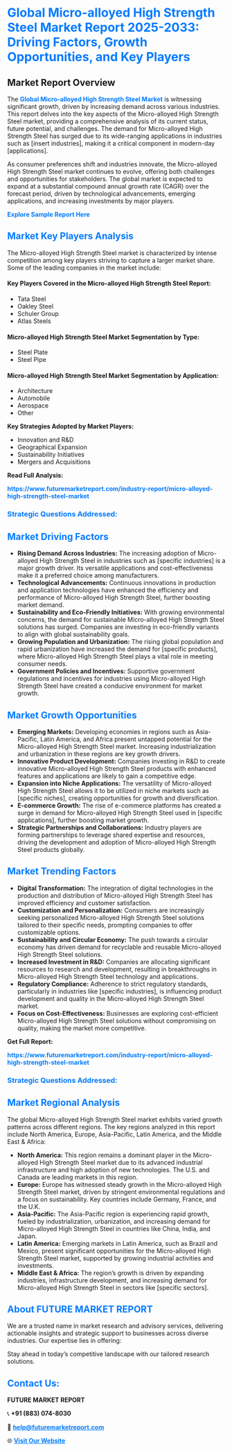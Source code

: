 <h1 style="color: #007BFF;">Global Micro-alloyed High Strength Steel Market Report 2025-2033: Driving Factors, Growth Opportunities, and Key Players</h1>

<section id="overview">
<h2>Market Report Overview</h2>
<p>The <a href="https://www.futuremarketreport.com/industry-report/micro-alloyed-high-strength-steel-market" style="color: #007BFF; text-decoration: none;"><strong>Global Micro-alloyed High Strength Steel Market</strong></a> is witnessing significant growth, driven by increasing demand across various industries. This report delves into the key aspects of the Micro-alloyed High Strength Steel market, providing a comprehensive analysis of its current status, future potential, and challenges. The demand for Micro-alloyed High Strength Steel has surged due to its wide-ranging applications in industries such as [insert industries], making it a critical component in modern-day [applications].</p>
<p>As consumer preferences shift and industries innovate, the Micro-alloyed High Strength Steel market continues to evolve, offering both challenges and opportunities for stakeholders. The global market is expected to expand at a substantial compound annual growth rate (CAGR) over the forecast period, driven by technological advancements, emerging applications, and increasing investments by major players.</p>
</section>

<section id="overview">
<p><a href="https://www.futuremarketreport.com/request-sample/reportId=86574" style="color: #007BFF; text-decoration: none;"><strong>Explore Sample Report Here</strong></a></p>
</section>

<section id="key-players">
<h2 style="color: #007BFF;">Market Key Players Analysis</h2>
<p>The Micro-alloyed High Strength Steel market is characterized by intense competition among key players striving to capture a larger market share. Some of the leading companies in the market include:</p>
<h4>Key Players Covered in the Micro-alloyed High Strength Steel Report:</h4>
<ul><li>Tata Steel</li><li>Oakley Steel</li><li>Schuler Group</li><li>Atlas Steels</li></ul>
<h4>Micro-alloyed High Strength Steel Market Segmentation by Type:</h4>
<ul><li>Steel Plate</li><li>Steel Pipe</li></ul>

<h4>Micro-alloyed High Strength Steel Market Segmentation by Application:</h4>
<ul><li>Architecture</li><li>Automobile</li><li>Aerospace</li><li>Other</li></ul>
<p><strong>Key Strategies Adopted by Market Players:</strong></p>
<ul>
<li>Innovation and R&D</li>
<li>Geographical Expansion</li>
<li>Sustainability Initiatives</li>
<li>Mergers and Acquisitions</li>
</ul>
</section>

<section>
<p><strong>Read Full Analysis: </strong></p><a href="https://www.futuremarketreport.com/industry-report/micro-alloyed-high-strength-steel-market" style="color: #007BFF; text-decoration: none;"><strong>https://www.futuremarketreport.com/industry-report/micro-alloyed-high-strength-steel-market</strong></a>
<h3 style="color: #007BFF;">Strategic Questions Addressed:</h3>
</section>

<section id="driving-factors">
<h2 style="color: #007BFF;">Market Driving Factors</h2>
<ul>
<li><strong>Rising Demand Across Industries:</strong> The increasing adoption of Micro-alloyed High Strength Steel in industries such as [specific industries] is a major growth driver. Its versatile applications and cost-effectiveness make it a preferred choice among manufacturers.</li>
<li><strong>Technological Advancements:</strong> Continuous innovations in production and application technologies have enhanced the efficiency and performance of Micro-alloyed High Strength Steel, further boosting market demand.</li>
<li><strong>Sustainability and Eco-Friendly Initiatives:</strong> With growing environmental concerns, the demand for sustainable Micro-alloyed High Strength Steel solutions has surged. Companies are investing in eco-friendly variants to align with global sustainability goals.</li>
<li><strong>Growing Population and Urbanization:</strong> The rising global population and rapid urbanization have increased the demand for [specific products], where Micro-alloyed High Strength Steel plays a vital role in meeting consumer needs.</li>
<li><strong>Government Policies and Incentives:</strong> Supportive government regulations and incentives for industries using Micro-alloyed High Strength Steel have created a conducive environment for market growth.</li>
</ul>
</section>

<section id="growth-opportunities">
<h2 style="color: #007BFF;">Market Growth Opportunities</h2>
<ul>
<li><strong>Emerging Markets:</strong> Developing economies in regions such as Asia-Pacific, Latin America, and Africa present untapped potential for the Micro-alloyed High Strength Steel market. Increasing industrialization and urbanization in these regions are key growth drivers.</li>
<li><strong>Innovative Product Development:</strong> Companies investing in R&D to create innovative Micro-alloyed High Strength Steel products with enhanced features and applications are likely to gain a competitive edge.</li>
<li><strong>Expansion into Niche Applications:</strong> The versatility of Micro-alloyed High Strength Steel allows it to be utilized in niche markets such as [specific niches], creating opportunities for growth and diversification.</li>
<li><strong>E-commerce Growth:</strong> The rise of e-commerce platforms has created a surge in demand for Micro-alloyed High Strength Steel used in [specific applications], further boosting market growth.</li>
<li><strong>Strategic Partnerships and Collaborations:</strong> Industry players are forming partnerships to leverage shared expertise and resources, driving the development and adoption of Micro-alloyed High Strength Steel products globally.</li>
</ul>
</section>

<section id="trending-factors">
<h2 style="color: #007BFF;">Market Trending Factors</h2>
<ul>
<li><strong>Digital Transformation:</strong> The integration of digital technologies in the production and distribution of Micro-alloyed High Strength Steel has improved efficiency and customer satisfaction.</li>
<li><strong>Customization and Personalization:</strong> Consumers are increasingly seeking personalized Micro-alloyed High Strength Steel solutions tailored to their specific needs, prompting companies to offer customizable options.</li>
<li><strong>Sustainability and Circular Economy:</strong> The push towards a circular economy has driven demand for recyclable and reusable Micro-alloyed High Strength Steel solutions.</li>
<li><strong>Increased Investment in R&D:</strong> Companies are allocating significant resources to research and development, resulting in breakthroughs in Micro-alloyed High Strength Steel technology and applications.</li>
<li><strong>Regulatory Compliance:</strong> Adherence to strict regulatory standards, particularly in industries like [specific industries], is influencing product development and quality in the Micro-alloyed High Strength Steel market.</li>
<li><strong>Focus on Cost-Effectiveness:</strong> Businesses are exploring cost-efficient Micro-alloyed High Strength Steel solutions without compromising on quality, making the market more competitive.</li>
</ul>
</section>

<section>
<p><strong>Get Full Report: </strong></p><a href="https://www.futuremarketreport.com/industry-report/micro-alloyed-high-strength-steel-market" style="color: #007BFF; text-decoration: none;"><strong>https://www.futuremarketreport.com/industry-report/micro-alloyed-high-strength-steel-market</strong></a>
<h3 style="color: #007BFF;">Strategic Questions Addressed:</h3>
</section>


<section id="regional-analysis">
<h2 style="color: #007BFF;">Market Regional Analysis</h2>
<p>The global Micro-alloyed High Strength Steel market exhibits varied growth patterns across different regions. The key regions analyzed in this report include North America, Europe, Asia-Pacific, Latin America, and the Middle East & Africa:</p>
<ul>
<li><strong>North America:</strong> This region remains a dominant player in the Micro-alloyed High Strength Steel market due to its advanced industrial infrastructure and high adoption of new technologies. The U.S. and Canada are leading markets in this region.</li>
<li><strong>Europe:</strong> Europe has witnessed steady growth in the Micro-alloyed High Strength Steel market, driven by stringent environmental regulations and a focus on sustainability. Key countries include Germany, France, and the U.K.</li>
<li><strong>Asia-Pacific:</strong> The Asia-Pacific region is experiencing rapid growth, fueled by industrialization, urbanization, and increasing demand for Micro-alloyed High Strength Steel in countries like China, India, and Japan.</li>
<li><strong>Latin America:</strong> Emerging markets in Latin America, such as Brazil and Mexico, present significant opportunities for the Micro-alloyed High Strength Steel market, supported by growing industrial activities and investments.</li>
<li><strong>Middle East & Africa:</strong> The region’s growth is driven by expanding industries, infrastructure development, and increasing demand for Micro-alloyed High Strength Steel in sectors like [specific sectors].</li>
</ul>
</section>

<footer>
<h2 style="color: #007BFF;">About FUTURE MARKET REPORT</h2>
<p>We are a trusted name in market research and advisory services, delivering actionable insights and strategic support to businesses across diverse industries. Our expertise lies in offering:</p>

<p>Stay ahead in today’s competitive landscape with our tailored research solutions.</p>

<h2 style="color: #007BFF;">Contact Us:</h2>
<p><strong>FUTURE MARKET REPORT</strong></p>
<p>📞 <strong>+91 (883) 074-8030</strong></p>
<p>📧 <strong><a href="mailto:help@futuremarketreport.com" style="color: #007BFF;">help@futuremarketreport.com</a></strong></p>
<p>🌐 <strong><a href="https://www.futuremarketreport.com/" style="color: #007BFF;">Visit Our Website</a></strong></p>
</footer>